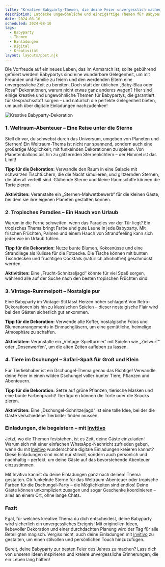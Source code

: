 ```yaml
---
title: "Kreative Babyparty-Themen, die deine Feier unvergesslich machen: Originelle Ideen für den besonderen Tag"
description: Entdecke ungewöhnliche und einzigartige Themen für Babypartys, die garantiert in Erinnerung bleiben, inklusive Tipps für persönliche digitale Einladungen.
date: 2024-08-10
scheduled: 2024-08-10
tags:
  - Babyparty
  - Themen
  - Einladungen
  - Digital
  - Kreativität
layout: layouts/post.njk
---
```


Die Vorfreude auf ein neues Leben, das im Anmarsch ist, sollte gebührend gefeiert werden! Babypartys sind eine wunderbare Gelegenheit, um mit Freunden und Familie zu feiern und den werdenden Eltern eine unvergessliche Zeit zu bereiten. Doch statt der üblichen „Baby-Blau oder Rosa“-Dekorationen, warum nicht etwas ganz anderes wagen? Hier sind einige kreative und ungewöhnliche Themen für Babypartys, die garantiert für Gesprächsstoff sorgen – und natürlich die perfekte Gelegenheit bieten, um auch über digitale Einladungen nachzudenken!

![Kreative Babyparty-Dekoration](/img/babyparty-ideen.webp)

### 1. **Weltraum-Abenteuer – Eine Reise unter die Sterne**

Stell dir vor, du schwebst durch das Universum, umgeben von Planeten und Sternen! Ein Weltraum-Thema ist nicht nur spannend, sondern auch eine großartige Möglichkeit, mit funkelnden Dekorationen zu spielen. Von Planetenballons bis hin zu glitzernden Sternenlichtern – der Himmel ist das Limit!

**Tipp für die Dekoration:** Verwandle den Raum in eine Galaxie mit schwarzen Tischtüchern, die die Nacht simulieren, und glitzernden Sternen, die überall verteilt sind. Glühende Sterne und kleine Raumschiffe können die Torte zieren.

**Aktivitäten:** Veranstalte ein „Sternen-Malwettbewerb“ für die kleinen Gäste, bei dem sie ihre eigenen Planeten gestalten können. 

### 2. **Tropisches Paradies – Ein Hauch von Urlaub**

Warum in die Ferne schweifen, wenn das Paradies vor der Tür liegt? Ein tropisches Thema bringt Farbe und gute Laune in jede Babyparty. Mit frischen Früchten, Palmen und einem Hauch von Strandfeeling kann sich jeder wie im Urlaub fühlen.

**Tipp für die Dekoration:** Nutze bunte Blumen, Kokosnüsse und eine Strandliege als Kulisse für die Fotoecke. Die Tische können mit bunten Tischdecken und fruchtigen Cocktails (natürlich alkoholfrei) geschmückt werden.

**Aktivitäten:** Eine „Frucht-Schnitzeljagd“ könnte für viel Spaß sorgen, während alle auf der Suche nach den besten tropischen Früchten sind.

### 3. **Vintage-Rummelpott – Nostalgie pur**

Eine Babyparty im Vintage-Stil lässt Herzen höher schlagen! Von Retro-Dekorationen bis hin zu klassischen Spielen – dieser nostalgische Flair wird bei den Gästen sicherlich gut ankommen. 

**Tipp für die Dekoration:** Verwende alte Koffer, nostalgische Fotos und Blumenarrangements in Einmachgläsern, um eine gemütliche, heimelige Atmosphäre zu schaffen.

**Aktivitäten:** Veranstalte ein „Vintage-Spielturnier“ mit Spielen wie „Zielwurf“ oder „Dosenwerfen“, um die alten Zeiten aufleben zu lassen.

### 4. **Tiere im Dschungel – Safari-Spaß für Groß und Klein**

Für Tierliebhaber ist ein Dschungel-Thema genau das Richtige! Verwandle deine Feier in einen wilden Dschungel voller bunter Tiere, Pflanzen und Abenteuern.

**Tipp für die Dekoration:** Setze auf grüne Pflanzen, tierische Masken und eine bunte Farbenpracht! Tierfiguren können die Torte oder die Snacks zieren.

**Aktivitäten:** Eine „Dschungel-Schnitzeljagd“ ist eine tolle Idee, bei der die Gäste verschiedene Tierbilder finden müssen.

### **Einladungen, die begeistern – mit [Invitivo](https://invitivo.com/create)**

Jetzt, wo die Themen feststehen, ist es Zeit, deine Gäste einzuladen! Warum sich mit einer einfachen WhatsApp-Nachricht zufrieden geben, wenn du mit [Invitivo](https://invitivo.com/) wunderschöne digitale Einladungen kreieren kannst? Diese Einladungen sind nicht nur stilvoll, sondern auch persönlich und nachhaltig – perfekt, um deine Gäste auf das bevorstehende Abenteuer einzustimmen.

Mit Invitivo kannst du deine Einladungen ganz nach deinem Thema gestalten. Ob funkelnde Sterne für das Weltraum-Abenteuer oder tropische Farben für die Dschungel-Party – die Möglichkeiten sind endlos! Deine Gäste können unkompliziert zusagen und sogar Geschenke koordinieren – alles an einem Ort, ohne lange Chats.

### **Fazit**

Egal, für welches kreative Thema du dich entscheidest, deine Babyparty wird sicherlich ein unvergessliches Ereignis! Mit originellen Ideen, liebevoller Dekoration und einer durchdachten Planung wird der Tag für alle Beteiligten magisch. Vergiss nicht, auch deine Einladungen mit [Invitivo](https://invitivo.com/) zu gestalten, um einen stilvollen und persönlichen Touch hinzuzufügen.

Bereit, deine Babyparty zur besten Feier des Jahres zu machen? Lass dich von unseren Ideen inspirieren und kreiere unvergessliche Erinnerungen, die ein Leben lang halten!
